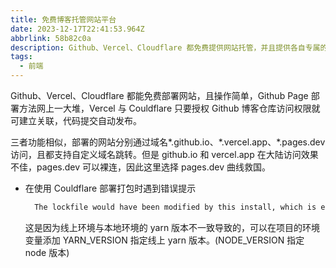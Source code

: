 ```yaml
---
title: 免费博客托管网站平台
date: 2023-12-17T22:41:53.964Z
abbrlink: 58b82c0a
description: Github、Vercel、Cloudflare 都免费提供网站托管，并且提供各自专属的域名 -- github.io、vercel.app、pages.dev。
tags:
  - 前端
---
```


Github、Vercel、Cloudflare 都能免费部署网站，且操作简单，Github Page 部署方法网上一大堆，Vercel 与 Couldflare 只要授权 Github 博客仓库访问权限就可建立关联，代码提交自动发布。

三者功能相似，部署的网站分别通过域名\*.github.io、\*.vercel.app、\*.pages.dev 访问，且都支持自定义域名跳转。但是 github.io 和 vercel.app 在大陆访问效果不佳，pages.dev 可以裸连，因此这里选择 pages.dev 曲线救国。

- 在使用 Couldflare 部署打包时遇到错误提示

  ```bash {1}
    The lockfile would have been modified by this install, which is explicitly forbidden.
  ```

  这是因为线上环境与本地环境的 yarn 版本不一致导致的，可以在项目的环境变量添加 YARN_VERSION 指定线上 yarn 版本。(NODE_VERSION 指定 node 版本)
